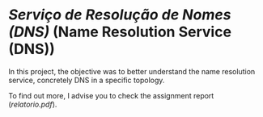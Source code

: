 # *Serviço de Resolução de Nomes (DNS)* (Name Resolution Service (DNS))

In this project, the objective was to better understand the name resolution service, concretely DNS in a specific topology.

To find out more, I advise you to check the assignment report (*relatorio.pdf*).

